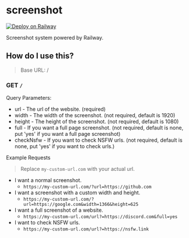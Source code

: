 # screenshot

[![Deploy on Railway](https://railway.app/button.svg)](https://railway.app/new/template?template=https%3A%2F%2Fgithub.com%2Fyukikaze-bot%2Fscreenshot)

Screenshot system powered by Railway.

## How do I use this?

> Base URL: /

### GET `/`

Query Parameters:

-   url - The url of the website. (required)
-   width - The width of the screenshot. (not required, default is 1920)
-   height - The height of the screenshot. (not required, default is 1080)
-   full - If you want a full page screenshot. (not required, default is none, put 'yes' if you want a full page screenshot)
-   checkNsfw - If you want to check NSFW urls. (not required, default is none, put 'yes' if you want to check urls.)

Example Requests

> Replace `my-custom-url.com` with your actual url.

-   I want a normal screenshot.
    -   `https://my-custom-url.com/?url=https://github.com`
-   I want a screenshot with a custom width and height.
    -   `https://my-custom-url.com/?url=https://google.com&width=1366&height=625`
-   I want a full screenshot of a website.
    -   `https://my-custom-url.com/url?=https://discord.com&full=yes`
-   I want to check NSFW urls.
    -   `https://my-custom-url.com/url?=https://nsfw.link`
